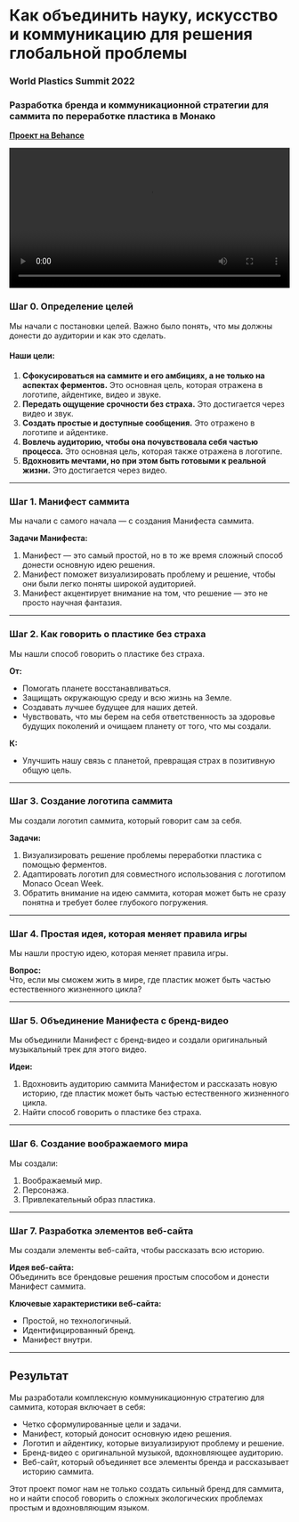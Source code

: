 # Как объединить науку, искусство и коммуникацию для решения глобальной проблемы

### World Plastics Summit 2022

### Разработка бренда и коммуникационной стратегии для саммита по переработке пластика в Монако

[**Проект на Behance**](https://www.behance.net/gallery/156308617/World-Plastics-Summit-Brand-Identity-Website)


<ClientOnly>
<video
  width="100%"
  controls
  src="https://70e1aad645fc.hosting.myjino.ru/video-thecreativeact/wps22-main-movie%20(1080p).mp4"
>
  Ваш браузер не поддерживает тег video.
</video>
</ClientOnly>



### Шаг 0. Определение целей

Мы начали с постановки целей. Важно было понять, что мы должны донести до аудитории и как это сделать.

#### **Наши цели:**

1. **Сфокусироваться на саммите и его амбициях, а не только на аспектах ферментов.** Это основная цель, которая отражена в логотипе, айдентике, видео и звуке.
2. **Передать ощущение срочности без страха.** Это достигается через видео и звук.
3. **Создать простые и доступные сообщения.** Это отражено в логотипе и айдентике.
4. **Вовлечь аудиторию, чтобы она почувствовала себя частью процесса.** Это основная цель, которая также отражена в логотипе.
5. **Вдохновить мечтами, но при этом быть готовыми к реальной жизни.** Это достигается через видео.

***

### Шаг 1. Манифест саммита

Мы начали с самого начала — с создания Манифеста саммита.

**Задачи Манифеста:**

1. Манифест — это самый простой, но в то же время сложный способ донести основную идею решения.
2. Манифест поможет визуализировать проблему и решение, чтобы они были легко поняты широкой аудиторией.
3. Манифест акцентирует внимание на том, что решение — это не просто научная фантазия.

***

### Шаг 2. Как говорить о пластике без страха

Мы нашли способ говорить о пластике без страха.

**От:**

* Помогать планете восстанавливаться.
* Защищать окружающую среду и всю жизнь на Земле.
* Создавать лучшее будущее для наших детей.
* Чувствовать, что мы берем на себя ответственность за здоровье будущих поколений и очищаем планету от того, что мы создали.

**К:**

* Улучшить нашу связь с планетой, превращая страх в позитивную общую цель.

***

### Шаг 3. Создание логотипа саммита

Мы создали логотип саммита, который говорит сам за себя.

**Задачи:**

1. Визуализировать решение проблемы переработки пластика с помощью ферментов.
2. Адаптировать логотип для совместного использования с логотипом Monaco Ocean Week.
3. Обратить внимание на идею саммита, которая может быть не сразу понятна и требует более глубокого погружения.

***

### Шаг 4. Простая идея, которая меняет правила игры

Мы нашли простую идею, которая меняет правила игры.

**Вопрос:**\
Что, если мы сможем жить в мире, где пластик может быть частью естественного жизненного цикла?

***

### Шаг 5. Объединение Манифеста с бренд-видео

Мы объединили Манифест с бренд-видео и создали оригинальный музыкальный трек для этого видео.

**Идеи:**

1. Вдохновить аудиторию саммита Манифестом и рассказать новую историю, где пластик может быть частью естественного жизненного цикла.
2. Найти способ говорить о пластике без страха.

***

### Шаг 6. Создание воображаемого мира

Мы создали:

1. Воображаемый мир.
2. Персонажа.
3. Привлекательный образ пластика.

***

### Шаг 7. Разработка элементов веб-сайта

Мы создали элементы веб-сайта, чтобы рассказать всю историю.

**Идея веб-сайта:**\
Объединить все брендовые решения простым способом и донести Манифест саммита.

**Ключевые характеристики веб-сайта:**

* Простой, но технологичный.
* Идентифицированный бренд.
* Манифест внутри.

***

## Результат

Мы разработали комплексную коммуникационную стратегию для саммита, которая включает в себя:

* Четко сформулированные цели и задачи.
* Манифест, который доносит основную идею решения.
* Логотип и айдентику, которые визуализируют проблему и решение.
* Бренд-видео с оригинальной музыкой, вдохновляющее аудиторию.
* Веб-сайт, который объединяет все элементы бренда и рассказывает историю саммита.

Этот проект помог нам не только создать сильный бренд для саммита, но и найти способ говорить о сложных экологических проблемах простым и вдохновляющим языком.
